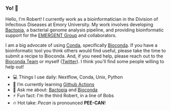 ### Yo! 👋

Hello, I'm Robert! I currently work as a bioinformatician in the Division of Infectious Diseases at Emory University. My work involves developing [Bactopia](https://bactopia.github.io/), a bacterial genome analysis pipeline, and providing bioinformatic support for the [EMERGENT Group](https://read-lab-confederation.github.io/) and collaborators.

I am a big advocate of using [Conda](https://docs.conda.io/en/latest/), specifically [Bioconda](https://bioconda.github.io/). If you have a bioinformatic tool you think others would find useful, please take the time to submit a recipe to Bioconda. And, if you need help, please reach out to the [Bioconda Team](https://github.com/bioconda/bioconda-recipes/issues) or myself ([Twitter](https://twitter.com/rpetit3)). I think you'll find some people willing to help out!

- 💻 Things I use daily: Nextflow, Conda, Unix, Python
- 🌱 I’m currently learning [Github Actions](https://github.com/features/actions)
- 💬 Ask me about: [Bactopia](https://bactopia.github.io/) and [Bioconda](https://bioconda.github.io/)
- ⚡ Fun fact: I'm the third Robert, in a line of Bobs
- 🔥 Hot take: *Pecan* is pronounced **PEE-CAN**!

<!--
**rpetit3/rpetit3** is a ✨ _special_ ✨ repository because its `README.md` (this file) appears on your GitHub profile.

Here are some ideas to get you started:

- 🔭 I’m currently working on ...
- 🌱 I’m currently learning ...
- 👯 I’m looking to collaborate on ...
- 🤔 I’m looking for help with ...
- 💬 Ask me about ...
- 📝 I regulary write ...
- 💻 I use daily ...
- ⚡ Fun fact: ...
-->
